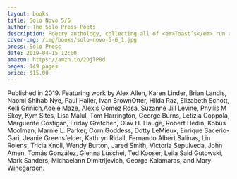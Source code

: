 ```yaml
---
layout: books
title: Solo Novo 5/6
author: The Solo Press Poets
description: Poetry anthology, collecting all of <em>Toast’s</em> run and more.
cover-img: /img/books/solo-novo-5-6_1.jpg
press: Solo Press
date: 2019-04-15 12:00
amazon: https://amzn.to/2DjlP8d
pages: 149 pages
price: $15.00
---
```


Published in 2019. Featuring work by Alex Allen, Karen Linder, Brian Landis, Naomi Shihab Nye, Paul Haller, Ivan BrownOtter, Hilda Raz, Elizabeth Schott, Kelli Grinich,Adele Maze, Alexis Gomez Rosa, Suzanne Jill Levine, Phyllis M Skoy, Kym Sites, Lisa Malul, Tom Harrington, George Burns, Letizia Coppola, Marguerite Costigan, Friday Gretchen, Olav H. Hauge, Robert Hedin, Kobus Moolman, Marnie L. Parker, Corn Goddess, Dotty LeMieux, Enrique Sacerio-Gari, Jeanie Greensfelder, Kathryn Ridall, Fernando Albert Salinas, Lin Rolens, Tricia Knoll, Wendy Burton, Jared Smith, Victoria Sepulveda, John Amen, Tomás González, Glenna Luschei, Ted Kooser, Leila Said Gutowski, Mark Sanders, Michaelann Dimitrijevich, George Kalamaras, and Mary Winegarden.

<img src="{{ site.baseurl }}/img/books/solo-novo-5-6_2.jpg" alt="" />
